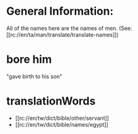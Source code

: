 # General Information:

All of the names here are the names of men. (See: [[rc://en/ta/man/translate/translate-names]])

# bore him

"gave birth to his son"

# translationWords

* [[rc://en/tw/dict/bible/other/servant]]
* [[rc://en/tw/dict/bible/names/egypt]]